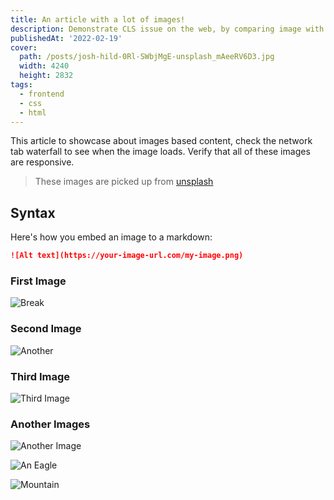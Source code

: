 ```yaml
---
title: An article with a lot of images!
description: Demonstrate CLS issue on the web, by comparing image with width and height and the one with plain image
publishedAt: '2022-02-19'
cover:
  path: /posts/josh-hild-0Rl-SWbjMgE-unsplash_mAeeRV6D3.jpg
  width: 4240
  height: 2832
tags:
  - frontend
  - css
  - html
---
```


This article to showcase about images based content, check the network tab waterfall to see when the image loads. Verify that all of these images are responsive.

> These images are picked up from [unsplash](https://unsplash.com)

## Syntax

Here's how you embed an image to a markdown:

```md
![Alt text](https://your-image-url.com/my-image.png)
```

### First Image

![Break](https://ik.imagekit.io/gncpb3rwf/dummy-blogs/single-earth-IQPyN5-nePw-unsplash_MgtmBxHzZ.jpg)

### Second Image

![Another](https://ik.imagekit.io/gncpb3rwf/dummy-blogs/ryan-ancill-J0EpwlXUmfM-unsplash_y8x3hg_K9.jpg)

### Third Image

![Third Image](https://ik.imagekit.io/gncpb3rwf/dummy-blogs/david-marcu-Y9XSgd9akjI-unsplash_cL8958foIk.jpg)

### Another Images

![Another Image](https://ik.imagekit.io/gncpb3rwf/dummy-blogs/kiarash-mansouri-fzoSNcxqtp8-unsplash_93Ejez5_G.jpg)

![An Eagle](https://ik.imagekit.io/gncpb3rwf/dummy-blogs/sammy-wong-zBxjmfhjdaE-unsplash_DOe91biBOI.jpg)

![Mountain](https://ik.imagekit.io/gncpb3rwf/dummy-blogs/misael-moreno-ttLeeAdG-gE-unsplash_U8F0ROcPyo.jpg)
